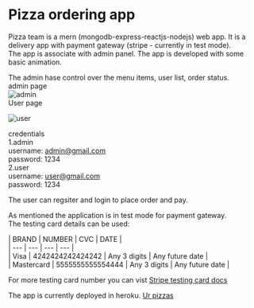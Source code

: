 # Pizza ordering app<br/>

Pizza team is a mern (mongodb-express-reactjs-nodejs) web app. It is a delivery app with payment gateway (stripe - currently in test mode). <br/>The app is associate with admin panel. The app is developed with some basic animation.<br/>

The admin hase control over the menu items, user list, order status.<br/>
admin page<br/>
![admin](https://user-images.githubusercontent.com/97933338/203781747-ecf9395c-df4f-4af4-9222-9d0804408602.png)
<br/>
User page<br/>

![user](https://user-images.githubusercontent.com/97933338/203782037-8b9e448b-d3c1-4f8b-9ed3-d685f140ac6e.png)

credentials<br/>
1.admin<br/>
username: admin@gmail.com<br/>
password: 1234<br/>
2.user<br/>
username: user@gmail.com<br/>
password: 1234<br/>

The user can regsiter and login to place order and pay.<br/>

As mentioned the application is in test mode for payment gateway.<br/>
The testing card details can be used:<br/>

| BRAND	| NUMBER | CVC | DATE |<br/>
| --- | --- | --- | --- |<br/>
| Visa	| 4242424242424242 | Any 3 digits |	Any future date |<br/>
| Mastercard	| 5555555555554444 | Any 3 digits |	Any future date |<br/>

For more testing card number you can vist <a href="https://stripe.com/docs/testing?numbers-or-method-or-token=card-numbers">Stripe testing card docs</a> <br/>

The app is currently deployed in heroku. <a href="https://urpizzas.herokuapp.com/">Ur pizzas</a><br/>
